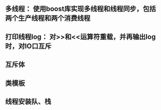## 多线程： 使用boost库实现多线程和线程同步，包括两个生产线程和两个消费线程

## 打印线程log： 对>>和<<运算符重载，并再输出log时，对IO口互斥

## 互斥体

## 类模板

## 线程安装队、栈
